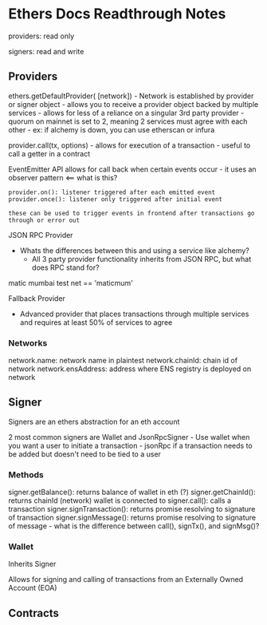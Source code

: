 # Ethers Docs Readthrough Notes

providers: read only

signers: read and write


## Providers 

ethers.getDefaultProvider( \[network\])
    - Network is established by provider or signer object 
    - allows you to receive a provider object backed by multiple services
    - allows for less of a reliance on a singular 3rd party provider
        - quorum on mainnet is set to 2, meaning 2 services must agree with each other
    - ex: if alchemy is down, you can use etherscan or infura

provider.call(tx, options)
    - allows for execution of a transaction
    - useful to call a getter in a contract

EventEmitter API allows for call back when certain events occur
    - it uses an observer pattern <== what is this?

    provider.on(): listener triggered after each emitted event
    provider.once(): listener only triggered after initial event

    these can be used to trigger events in frontend after transactions go through or error out


JSON RPC Provider
- Whats the differences between this and using a service like alchemy?
    - All 3 party provider functionality inherits from JSON RPC, but what does RPC stand for?

matic mumbai test net == 'maticmum'

Fallback Provider
- Advanced provider that places transactions through multiple services and requires at least 50% of services to agree

### Networks

network.name: network name in plaintest
network.chainId: chain id of network
network.ensAddress: address where ENS registry is deployed on network


## Signer

Signers are an ethers abstraction for an eth account

2 most common signers are Wallet and JsonRpcSigner
    - Use wallet when you want a user to initiate a transaction
    - jsonRpc if a transaction needs to be added but doesn't need to be tied to a user

### Methods

signer.getBalance(): returns balance of wallet in eth (?)
signer.getChainId(): returns chainId (network) wallet is connected to
signer.call(): calls a transaction
signer.signTransaction():  returns promise resolving to signature of transaction
signer.signMessage(): returns promise resolving to signature of message
    - what is the difference between call(), signTx(), and signMsg()?

### Wallet

Inherits Signer

Allows for signing and calling of transactions from an Externally Owned Account (EOA)

## Contracts
